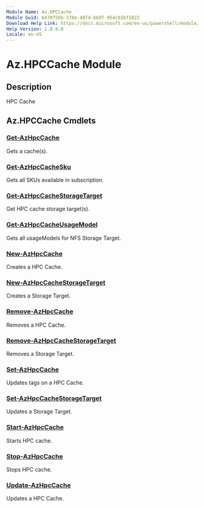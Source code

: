 ```yaml
---
Module Name: Az.HPCCache
Module Guid: 6470f56b-378e-48f4-b60f-954c01bf1822
Download Help Link: https://docs.microsoft.com/en-us/powershell/module/az.hpccache
Help Version: 1.0.0.0
Locale: en-US
---
```


# Az.HPCCache Module
## Description
HPC Cache

## Az.HPCCache Cmdlets
### [Get-AzHpcCache](Get-AzHpcCache.md)
Gets a cache(s).

### [Get-AzHpcCacheSku](Get-AzHpcCacheSku.md)
Gets all SKUs available in subscription.

### [Get-AzHpcCacheStorageTarget](Get-AzHpcCacheStorageTarget.md)
Get HPC cache storage target(s).

### [Get-AzHpcCacheUsageModel](Get-AzHpcCacheUsageModel.md)
Gets all usageModels for NFS Storage Target.

### [New-AzHpcCache](New-AzHpcCache.md)
Creates a HPC Cache.

### [New-AzHpcCacheStorageTarget](New-AzHpcCacheStorageTarget.md)
Creates a Storage Target.

### [Remove-AzHpcCache](Remove-AzHpcCache.md)
Removes a HPC Cache.

### [Remove-AzHpcCacheStorageTarget](Remove-AzHpcCacheStorageTarget.md)
Removes a Storage Target.

### [Set-AzHpcCache](Set-AzHpcCache.md)
Updates tags on a HPC Cache.

### [Set-AzHpcCacheStorageTarget](Set-AzHpcCacheStorageTarget.md)
Updates a Storage Target.

### [Start-AzHpcCache](Start-AzHpcCache.md)
Starts HPC cache.

### [Stop-AzHpcCache](Stop-AzHpcCache.md)
Stops HPC cache.

### [Update-AzHpcCache](Update-AzHpcCache.md)
Updates a HPC Cache.

